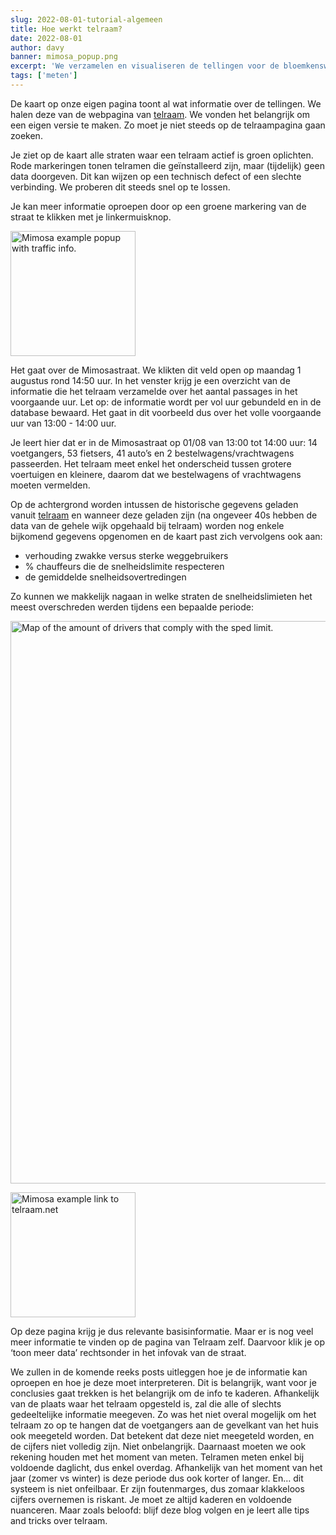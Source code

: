 ```yaml
---
slug: 2022-08-01-tutorial-algemeen
title: Hoe werkt telraam?
date: 2022-08-01
author: davy
banner: mimosa_popup.png
excerpt: 'We verzamelen en visualiseren de tellingen voor de bloemkenswijk op een kaart.'
tags: ['meten']
---
```


<script>
  import Image from "$lib/components/Image.svelte";
</script>

De kaart op onze eigen pagina toont al wat informatie over de tellingen. We halen deze van de webpagina van [telraam](www.telraam.net). We vonden het belangrijk om een eigen versie te maken. Zo moet je niet steeds op de telraampagina gaan zoeken.

Je ziet op de kaart alle straten waar een telraam actief is groen oplichten. Rode markeringen tonen telramen die geïnstalleerd zijn, maar (tijdelijk) geen data doorgeven. Dit kan wijzen op een technisch defect of een slechte verbinding. We proberen dit steeds snel op te lossen.

Je kan meer informatie oproepen door op een groene markering van de straat te klikken met je linkermuisknop.

<Image
  filename="mimosa_popup.png"
  alt="Mimosa example popup with traffic info."
  floatClass="float-left"
  width="200px"
/>

Het gaat over de Mimosastraat. We klikten dit veld open op maandag 1 augustus rond 14:50 uur. In het venster krijg je een overzicht van de informatie die het telraam verzamelde over het aantal passages in het voorgaande uur. Let op: de informatie wordt per vol uur gebundeld en in de database bewaard. Het gaat in dit voorbeeld dus over het volle voorgaande uur van 13:00 - 14:00 uur.

Je leert hier dat er in de Mimosastraat op 01/08 van 13:00 tot 14:00 uur: 14 voetgangers, 53 fietsers, 41 auto’s en 2 bestelwagens/vrachtwagens passeerden. Het telraam meet enkel het onderscheid tussen grotere voertuigen en kleinere, daarom dat we bestelwagens of vrachtwagens moeten vermelden.

Op de achtergrond worden intussen de historische gegevens geladen vanuit [telraam](www.telraam.net) en wanneer deze geladen zijn (na ongeveer 40s hebben de data van de gehele wijk opgehaald bij telraam) worden nog enkele bijkomend gegevens opgenomen en de kaart past zich vervolgens ook aan:

- verhouding zwakke versus sterke weggebruikers
- % chauffeurs die de snelheidslimite respecteren
- de gemiddelde snelheidsovertredingen

Zo kunnen we makkelijk nagaan in welke straten de snelheidslimieten het meest overschreden werden tijdens een bepaalde periode:

<Image
  filename="tutorial_intro_speed.png"
  alt="Map of the amount of drivers that comply with the sped limit."
  width="900px"
  floatClass=""
/>

<Image
  filename="mimosa_toon_meer.png"
  alt="Mimosa example link to telraam.net"
  floatClass="float-right"
  width="200px"
/>

Op deze pagina krijg je dus relevante basisinformatie. Maar er is nog veel meer informatie te vinden op de pagina van Telraam zelf. Daarvoor klik je op ‘toon meer data’ rechtsonder in het infovak van de straat.

We zullen in de komende reeks posts uitleggen hoe je de informatie kan oproepen en hoe je deze moet interpreteren. Dit is belangrijk, want voor je conclusies gaat trekken is het belangrijk om de info te kaderen. Afhankelijk van de plaats waar het telraam opgesteld is, zal die alle of slechts gedeeltelijke informatie meegeven. Zo was het niet overal mogelijk om het telraam zo op te hangen dat de voetgangers aan de gevelkant van het huis ook meegeteld worden. Dat betekent dat deze niet meegeteld worden, en de cijfers niet volledig zijn. Niet onbelangrijk. Daarnaast moeten we ook rekening houden met het moment van meten. Telramen meten enkel bij voldoende daglicht, dus enkel overdag. Afhankelijk van het moment van het jaar (zomer vs winter) is deze periode dus ook korter of langer. En… dit systeem is niet onfeilbaar. Er zijn foutenmarges, dus zomaar klakkeloos cijfers overnemen is riskant. Je moet ze altijd kaderen en voldoende nuanceren.  Maar zoals beloofd: blijf deze blog volgen en je leert alle tips and tricks over telraam.


